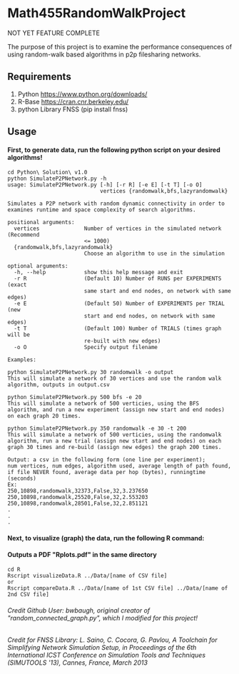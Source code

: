 # Math455RandomWalkProject
NOT YET FEATURE COMPLETE

The purpose of this project is to examine the performance consequences of using random-walk based algorithms in p2p filesharing networks.

## Requirements
1. Python https://www.python.org/downloads/
2. R-Base https://cran.cnr.berkeley.edu/
3. python Library FNSS (pip install fnss)

## Usage
#### First, to generate data, run the following python script on your desired algorithms!
```
cd Python\ Solution\ v1.0
python SimulateP2PNetwork.py -h
usage: SimulateP2PNetwork.py [-h] [-r R] [-e E] [-t T] [-o O]
                             vertices {randomwalk,bfs,lazyrandomwalk}

Simulates a P2P network with random dynamic connectivity in order to examines runtime and space complexity of search algorithms.

positional arguments:
  vertices              Number of vertices in the simulated network (Recommend
                        <= 1000)
  {randomwalk,bfs,lazyrandomwalk}
                        Choose an algorithm to use in the simulation

optional arguments:
  -h, --help            show this help message and exit
  -r R                  (Default 10) Number of RUNS per EXPERIMENTS (exact
                        same start and end nodes, on network with same edges)
  -e E                  (Default 50) Number of EXPERIMENTS per TRIAL (new
                        start and end nodes, on network with same edges)
  -t T                  (Default 100) Number of TRIALS (times graph will be
                        re-built with new edges)
  -o O                  Specify output filename

Examples:

python SimulateP2PNetwork.py 30 randomwalk -o output
This will simulate a network of 30 vertices and use the random walk algorithm, outputs in output.csv

python SimulateP2PNetwork.py 500 bfs -e 20
This will simulate a network of 500 verticies, using the BFS algorithm, and run a new experiment (assign new start and end nodes) on each graph 20 times.

python SimulateP2PNetwork.py 350 randomwalk -e 30 -t 200
This will simulate a network of 500 verticies, using the randomwalk algorithm, run a new trial (assign new start and end nodes) on each graph 30 times and re-build (assign new edges) the graph 200 times.

Output: a csv in the following form (one line per experiment);
num vertices, num edges, algorithm used, average length of path found, if file NEVER found, average data per hop (bytes), runningtime (seconds)
Ex:
250,10898,randomwalk,32373,False,32,3.237650
250,10898,randomwalk,25520,False,32,2.553203
250,10898,randomwalk,28501,False,32,2.851121
.
.
.
```
#### Next, to visualize (graph) the data, run the following R command:
#### Outputs a PDF "Rplots.pdf" in the same directory
```
cd R
Rscript visualizeData.R ../Data/[name of CSV file]
or
Rscript compareData.R ../Data/[name of 1st CSV file] ../Data/[name of 2nd CSV file]
```
###### Credit Github User: bwbaugh, original creator of "random_connected_graph.py", which I modified for this project!
###### Credit for FNSS Library: L. Saino, C. Cocora, G. Pavlou, A Toolchain for Simplifying Network Simulation Setup, in Proceedings of the 6th International ICST Conference on Simulation Tools and Techniques (SIMUTOOLS '13), Cannes, France, March 2013

